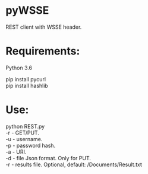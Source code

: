 # pyWSSE

REST client with WSSE header.

# Requirements:

Python 3.6

pip install pycurl  
pip install hashlib

# Use:

python REST.py  
    -r - GET/PUT.  
    -u - username.  
    -p - password hash.  
    -a - URI.  
    -d - file Json format. Only for PUT.  
    -r - results file. Optional, default: <USERPROFILE>/Documents/Result.txt